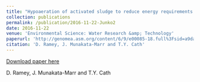 ```yaml
---
title: "Hypoaeration of activated sludge to reduce energy requirements at distributed reclaimed water plants: studies at bench and pilot scales"
collection: publications
permalink: /publication/2016-11-22-Junko2
date: 2016-11-22
venue: 'Environmental Science: Water Research &amp; Technology'
paperurl: 'http://genomea.asm.org/content/6/9/e00085-18.full%3Fsid=a9daef25-a4e1-4242-b8ab-e0491c9d14e7'
citation: 'D. Ramey, J. Munakata-Marr and T.Y. Cath'
---
```


<a href='http://genomea.asm.org/content/6/9/e00085-18.full%3Fsid=a9daef25-a4e1-4242-b8ab-e0491c9d14e7'>Download paper here</a>

 D. Ramey, J. Munakata-Marr and T.Y. Cath